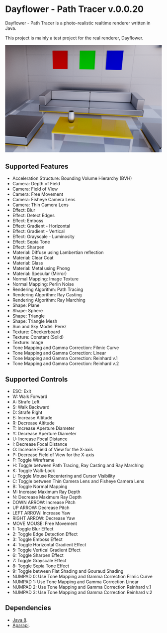 Dayflower - Path Tracer v.0.0.20
================================
Dayflower - Path Tracer is a photo-realistic realtime renderer written in Java.

This project is mainly a test project for the real renderer, Dayflower.

![alt text](https://github.com/macroing/Dayflower-Path-Tracer/blob/master/images/Dayflower-Scene-1.png "Dayflower Path Tracer")

Supported Features
------------------
* Acceleration Structure: Bounding Volume Hierarchy (BVH)
* Camera: Depth of Field
* Camera: Field of View
* Camera: Free Movement
* Camera: Fisheye Camera Lens
* Camera: Thin Camera Lens
* Effect: Blur
* Effect: Detect Edges
* Effect: Emboss
* Effect: Gradient - Horizontal
* Effect: Gradient - Vertical
* Effect: Grayscale - Luminosity
* Effect: Sepia Tone
* Effect: Sharpen
* Material: Diffuse using Lambertian reflection
* Material: Clear Coat
* Material: Glass
* Material: Metal using Phong
* Material: Specular (Mirror)
* Normal Mapping: Image Texture
* Normal Mapping: Perlin Noise
* Rendering Algorithm: Path Tracing
* Rendering Algorithm: Ray Casting
* Rendering Algorithm: Ray Marching
* Shape: Plane
* Shape: Sphere
* Shape: Triangle
* Shape: Triangle Mesh
* Sun and Sky Model: Perez
* Texture: Checkerboard
* Texture: Constant (Solid)
* Texture: Image
* Tone Mapping and Gamma Correction: Filmic Curve
* Tone Mapping and Gamma Correction: Linear
* Tone Mapping and Gamma Correction: Reinhard v.1
* Tone Mapping and Gamma Correction: Reinhard v.2

Supported Controls
------------------
* ESC: Exit
* W: Walk Forward
* A: Strafe Left
* S: Walk Backward
* D: Strafe Right
* E: Increase Altitude
* R: Decrease Altitude
* T: Increase Aperture Diameter
* Y: Decrease Aperture Diameter
* U: Increase Focal Distance
* I: Decrease Focal Distance
* O: Increase Field of View for the X-axis
* P: Decrease Field of View for the X-axis
* F: Toggle Wireframe
* H: Toggle between Path Tracing, Ray Casting and Ray Marching
* K: Toggle Walk-Lock
* L: Toggle Mouse Recentering and Cursor Visibility
* C: Toggle between Thin Camera Lens and Fisheye Camera Lens
* B: Toggle Normal Mapping
* M: Increase Maximum Ray Depth
* N: Decrease Maximum Ray Depth
* DOWN ARROW: Increase Pitch
* UP ARROW: Decrease Pitch
* LEFT ARROW: Increase Yaw
* RIGHT ARROW: Decrease Yaw
* MOVE MOUSE: Free Movement
* 1: Toggle Blur Effect
* 2: Toggle Edge Detection Effect
* 3: Toggle Emboss Effect
* 4: Toggle Horizontal Gradient Effect
* 5: Toggle Vertical Gradient Effect
* 6: Toggle Sharpen Effect
* 7: Toggle Grayscale Effect
* 8: Toggle Sepia Tone Effect
* 9: Toggle between Flat Shading and Gouraud Shading
* NUMPAD 0: Use Tone Mapping and Gamma Correction Filmic Curve
* NUMPAD 1: Use Tone Mapping and Gamma Correction Linear
* NUMPAD 2: Use Tone Mapping and Gamma Correction Reinhard v.1
* NUMPAD 3: Use Tone Mapping and Gamma Correction Reinhard v.2

Dependencies
------------
 - [Java 8](http://www.java.com).
 - [Aparapi](https://github.com/aparapi/aparapi).